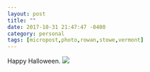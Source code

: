 ```yaml
---
layout: post
title: ""
date: 2017-10-31 21:47:47 -0400
category: personal
tags: [micropost,photo,rowan,stowe,vermont]
---
```


Happy Halloween. ![](https://thecave-com.s3.amazonaws.com/Photo-2017-10-31-21-46-NaNP2MClkTHtTX8ITQKK.jpg)

